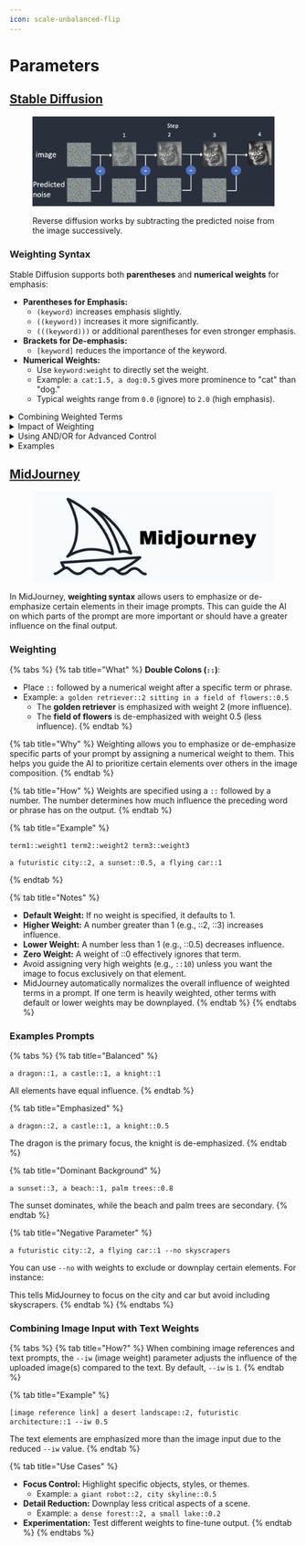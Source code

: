 ```yaml
---
icon: scale-unbalanced-flip
---
```


# Parameters

## [Stable Diffusion](https://stable-diffusion-art.com/install-windows/)

<figure><img src="../.gitbook/assets/image-84-1024x381.webp" alt=""><figcaption><p>Reverse diffusion works by subtracting the predicted noise from the image successively.</p></figcaption></figure>

### **Weighting Syntax**

Stable Diffusion supports both **parentheses** and **numerical weights** for emphasis:

* **Parentheses for Emphasis:**
  * `(keyword)` increases emphasis slightly.
  * `((keyword))` increases it more significantly.
  * `(((keyword)))` or additional parentheses for even stronger emphasis.
* **Brackets for De-emphasis:**
  * `[keyword]` reduces the importance of the keyword.
* **Numerical Weights:**
  * Use `keyword:weight` to directly set the weight.
  * Example: `a cat:1.5, a dog:0.5` gives more prominence to "cat" than "dog."
  * Typical weights range from `0.0` (ignore) to `2.0` (high emphasis).

<details>

<summary>Combining Weighted Terms</summary>

Stable Diffusion allows complex prompts with weighted phrases:

*   **Example Prompt:**

    {% code overflow="wrap" %}
    ```
    A beautiful ((sunset over the ocean)):1.5, [a city skyline]:0.7, colorful skies:1.2
    ```
    {% endcode %}

    * This prioritizes the sunset while de-emphasizing the city skyline.

</details>

<details>

<summary>Impact of Weighting</summary>

Weights directly influence the model’s focus, but the results depend on:

* **Model Training Data**: Some concepts or terms may already be prominent or weak due to the dataset.
* **Prompt Complexity**: Overloading the prompt with high-emphasis terms can dilute results.
* **Inherent Ambiguity**: The model interprets prompts probabilistically, so multiple runs might slightly differ.

</details>

<details>

<summary>Using AND/OR for Advanced Control</summary>

You can separate concepts using `AND` for better multi-object composition:

*   **Example:**

    ```
    A futuristic city:1.2 AND a dragon flying in the sky:0.8
    ```

    * This creates a balance between the city and dragon elements

</details>

<details>

<summary>Examples</summary>

*   **Detailed Portrait:**

    {% code overflow="wrap" %}
    ```
    A ((realistic portrait)) of a woman with blue eyes:1.3, wearing a red scarf:1.0 --negative (blurry), (cartoonish)
    ```
    {% endcode %}

-   **Fantasy Scene:**

    {% code overflow="wrap" %}
    ```
    A magical forest with glowing mushrooms:1.5 AND a fairy with delicate wings:1.2 --negative (dark shadows), (low resolution)
    ```
    {% endcode %}

</details>

## [MidJourney](https://www.midjourney.com/)

<figure><img src="../.gitbook/assets/midjourney_custom_youtube_thumbnails-1280x480.jpeg" alt=""><figcaption></figcaption></figure>

In MidJourney, **weighting syntax** allows users to emphasize or de-emphasize certain elements in their image prompts. This can guide the AI on which parts of the prompt are more important or should have a greater influence on the final output.

### **Weighting**

{% tabs %}
{% tab title="What" %}
**Double Colons (`::`)**:

* Place `::` followed by a numerical weight after a specific term or phrase.
* Example: `a golden retriever::2 sitting in a field of flowers::0.5`
  * The **golden retriever** is emphasized with weight 2 (more influence).
  * The **field of flowers** is de-emphasized with weight 0.5 (less influence).
{% endtab %}

{% tab title="Why" %}
Weighting allows you to emphasize or de-emphasize specific parts of your prompt by assigning a numerical weight to them. This helps you guide the AI to prioritize certain elements over others in the image composition.
{% endtab %}

{% tab title="How" %}
Weights are specified using a `::` followed by a number. The number determines how much influence the preceding word or phrase has on the output.
{% endtab %}

{% tab title="Example" %}
```plaintext
term1::weight1 term2::weight2 term3::weight3
```

```plaintext
a futuristic city::2, a sunset::0.5, a flying car::1
```
{% endtab %}

{% tab title="Notes" %}
* **Default Weight:** If no weight is specified, it defaults to 1.&#x20;
* **Higher Weight:** A number greater than 1 (e.g., ::2, ::3) increases influence.&#x20;
* **Lower Weight:** A number less than 1 (e.g., ::0.5) decreases influence.&#x20;
* **Zero Weight:** A weight of ::0 effectively ignores that term.
* Avoid assigning very high weights (e.g., `::10`) unless you want the image to focus exclusively on that element.
* MidJourney automatically normalizes the overall influence of weighted terms in a prompt. If one term is heavily weighted, other terms with default or lower weights may be downplayed.
{% endtab %}
{% endtabs %}

### Examples Prompts

{% tabs %}
{% tab title="Balanced" %}
```
a dragon::1, a castle::1, a knight::1
```

All elements have equal influence.
{% endtab %}

{% tab title="Emphasized" %}
```plaintext
a dragon::2, a castle::1, a knight::0.5
```

The dragon is the primary focus, the knight is de-emphasized.
{% endtab %}

{% tab title="Dominant Background" %}
```plaintext
a sunset::3, a beach::1, palm trees::0.8
```

The sunset dominates, while the beach and palm trees are secondary.
{% endtab %}

{% tab title="Negative Parameter" %}
```plaintext
a futuristic city::2, a flying car::1 --no skyscrapers
```

You can use `--no` with weights to exclude or downplay certain elements. For instance:

This tells MidJourney to focus on the city and car but avoid including skyscrapers.
{% endtab %}
{% endtabs %}

### **Combining Image Input with Text Weights**

{% tabs %}
{% tab title="How?" %}
When combining image references and text prompts, the `--iw` (image weight) parameter adjusts the influence of the uploaded image(s) compared to the text. By default, `--iw` is `1`.
{% endtab %}

{% tab title="Example" %}
```plaintext
[image reference link] a desert landscape::2, futuristic architecture::1 --iw 0.5
```

The text elements are emphasized more than the image input due to the reduced `--iw` value.
{% endtab %}

{% tab title="Use Cases" %}
* **Focus Control:** Highlight specific objects, styles, or themes.
  * Example: `a giant robot::2, city skyline::0.5`
* **Detail Reduction:** Downplay less critical aspects of a scene.
  * Example: `a dense forest::2, a small lake::0.2`
* **Experimentation:** Test different weights to fine-tune output.
{% endtab %}
{% endtabs %}
